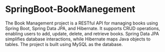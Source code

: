 # SpringBoot-BookManegement
The Book Management project is a RESTful API for managing books using Spring Boot, Spring Data JPA, and Hibernate. It supports CRUD operations, enabling users to add, update, delete, and retrieve books. Spring Data JPA simplifies database interactions, while Hibernate maps Java objects to tables. The project is built using MySQL as the database.
